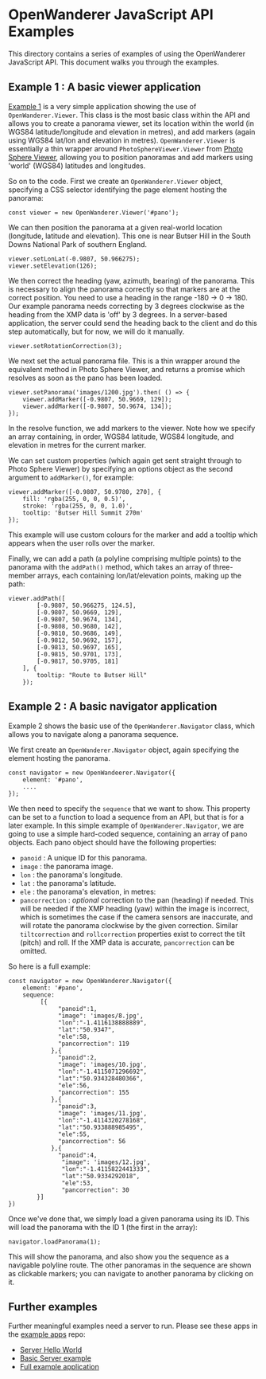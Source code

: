 # OpenWanderer JavaScript API Examples

This directory contains a series of examples of using the OpenWanderer JavaScript API. This document walks you through the examples.

## Example 1 : A basic viewer application

[Example 1](ex1.html) is a very simple application showing the use of `OpenWanderer.Viewer`. This class is the most basic class within the API and allows you to create a panorama viewer, set its location within the world (in WGS84 latitude/longitude and elevation in metres), and add markers (again using WGS84 lat/lon and elevation in metres). `OpenWanderer.Viewer` is essentially a thin wrapper around `PhotoSphereViewer.Viewer` from [Photo Sphere Viewer](https://photo-sphere-viewer.js.org), allowing you to position panoramas and add markers using 'world' (WGS84) latitudes and longitudes.

So on to the code. First we create an `OpenWanderer.Viewer` object, specifying a CSS selector identifying the page element hosting the panorama:
```
const viewer = new OpenWanderer.Viewer('#pano');
```
We can then position the panorama at a given real-world location (longitude,
latitude and elevation). This one is near Butser Hill in the South Downs
National Park of southern England.
```
viewer.setLonLat(-0.9807, 50.966275);
viewer.setElevation(126);
```
We then correct the heading (yaw, azimuth, bearing) of the panorama. This is necessary to align the panorama correctly so that markers are at the correct position.  You need to use a heading in the range -180 -> 0 -> 180. Our example panorama needs correcting by 3 degrees clockwise as the heading from the XMP data is 'off' by 3 degrees. In a server-based application, the server could send the heading back to the client and do this step automatically, but for now, we will do it manually.
```
viewer.setRotationCorrection(3);
```
We next set the actual panorama file. This is a thin wrapper around the 
equivalent method in Photo Sphere Viewer, and returns a promise which resolves
as soon as the pano has been loaded.
```
viewer.setPanorama('images/1200.jpg').then( () => {
    viewer.addMarker([-0.9807, 50.9669, 129]);
    viewer.addMarker([-0.9807, 50.9674, 134]);
});
```
In the resolve function, we add markers to the viewer. Note how we specify
an array containing, in order, WGS84 latitude, WGS84 longitude, and elevation
in metres for the current marker.

We can set custom properties (which again get sent straight through to
Photo Sphere Viewer) by specifying an options object as the second argument to
`addMarker()`, for example:
```
viewer.addMarker([-0.9807, 50.9780, 270], {
    fill: 'rgba(255, 0, 0, 0.5)',
    stroke: 'rgba(255, 0, 0, 1.0)',
    tooltip: 'Butser Hill Summit 270m'
});
```
This example will use custom colours for the marker and add a tooltip which
appears when the user rolls over the marker.

Finally, we can add a path (a polyline comprising multiple points) to the 
panorama with the `addPath()` method, which takes an array of three-member arrays, each containing lon/lat/elevation points, making up the path:
```
viewer.addPath([
        [-0.9807, 50.966275, 124.5],
        [-0.9807, 50.9669, 129],
        [-0.9807, 50.9674, 134],
        [-0.9808, 50.9680, 142],
        [-0.9810, 50.9686, 149],
        [-0.9812, 50.9692, 157],
        [-0.9813, 50.9697, 165],
        [-0.9815, 50.9701, 173],
        [-0.9817, 50.9705, 181]
    ], {
        tooltip: "Route to Butser Hill"
    });
```

## Example 2 : A basic navigator application

Example 2 shows the basic use of the `OpenWanderer.Navigator` class, which allows you to navigate along a panorama sequence.

We first create an `OpenWanderer.Navigator` object, again specifying the element
hosting the panorama.
```
const navigator = new OpenWandeerer.Navigator({
    element: '#pano',
    ....
});
```
We then need to specify the `sequence` that we want to show. This property
can be set to a function to load a sequence from an API, but that is for a
later example. In this simple example of `OpenWanderer.Navigator`, we
are going to use a simple hard-coded sequence, containing an array of pano
objects. Each pano object should have the following properties:
- `panoid` : A unique ID for this panorama.
- `image` : the panorama image.
- `lon` : the panorama's longitude.
- `lat` : the panorama's latitude.
- `ele` : the panorama's elevation, in metres:
- `pancorrection` : *optional* correction to the pan (heading) if needed. This will be needed if the XMP heading (yaw) within the image is incorrect, which is sometimes the case if the camera sensors are inaccurate, and will rotate the panorama clockwise by the given correction. Similar `tiltcorrection` and `rollcorrection` properties exist to correct the tilt (pitch) and roll. If the XMP data is accurate, `pancorrection` can be omitted.

So here is a full example:
```
const navigator = new OpenWanderer.Navigator({
    element: '#pano',    
    sequence: 
         [{
              "panoid":1,
              "image": 'images/8.jpg',
              "lon":"-1.4116138888889",
              "lat":"50.9347",
              "ele":58,
              "pancorrection": 119
            },{ 
              "panoid":2,
              "image": 'images/10.jpg',
              "lon":"-1.4115071296692",
              "lat":"50.934328480366",
              "ele":56,
              "pancorrection": 155
            },{
              "panoid":3,
              "image": 'images/11.jpg',
              "lon":"-1.4114320278168",
              "lat":"50.933888985495",
              "ele":55,
              "pancorrection": 56
            },{
              "panoid":4,
               "image": 'images/12.jpg',
               "lon":"-1.4115822441333",
               "lat":"50.9334292018",
               "ele":53,
               "pancorrection": 30
        }]
})
``` 
Once we've done that, we simply load a given panorama using its ID. This
will load the panorama with the ID 1 (the first in the array):
```
navigator.loadPanorama(1);
```
This will show the panorama, and also show you the sequence as a navigable polyline route. The other panoramas in the sequence are shown as clickable markers;
you can navigate to another panorama by clicking on it.

## Further examples

Further meaningful examples need a server to run. Please see these apps in the [example apps](https://github.com/openwanderer/example-app) repo:

- [Server Hello World](https://github.com/openwanderer/example-app/tree/master/hello-world)
- [Basic Server example](https://github.com/openwanderer/example-app/tree/master/basic)
- [Full example application](https://github.com/openwanderer/example-app/tree/master/full)

